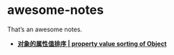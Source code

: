 # awesome-notes
That’s an awesome notes.

- [**对象的属性值排序 | property value sorting of Object**](https://zhanghoo.github.io/awesome-notes/javascript/object-property-name-sort.html)
